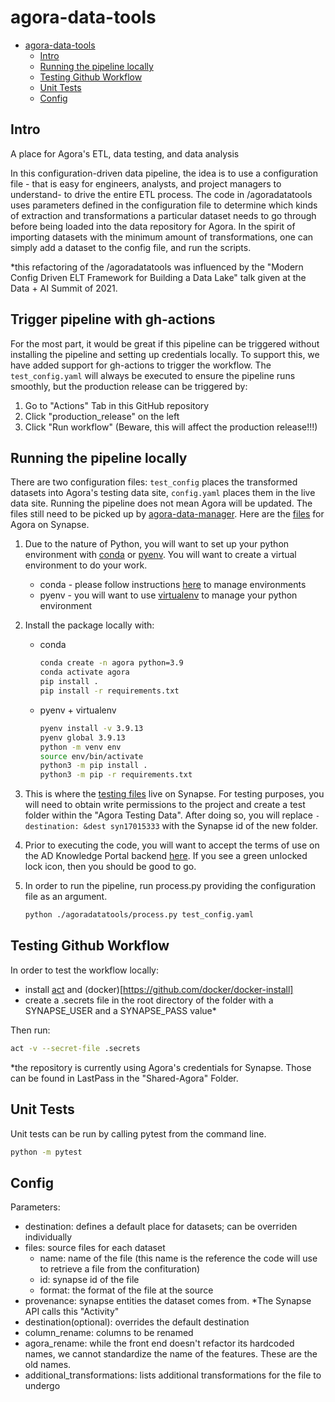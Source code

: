 # agora-data-tools

- [agora-data-tools](#agora-data-tools)
  - [Intro](#intro)
  - [Running the pipeline locally](#running-the-pipeline-locally)
  - [Testing Github Workflow](#testing-github-workflow)
  - [Unit Tests](#unit-tests)
  - [Config](#config)

## Intro
A place for Agora's ETL, data testing, and data analysis

In this configuration-driven data pipeline, the idea is to use a configuration file - that is easy for 
engineers, analysts, and project managers to understand- to drive the entire ETL process.  The code in /agoradatatools uses 
parameters defined in the configuration file to determine which kinds of extraction and transformations a particular 
dataset needs to go through before being loaded into the data repository for Agora.  In the spirit of importing datasets
with the minimum amount of transformations, one can simply add a dataset to the config file, and run the scripts. 

*this refactoring of the /agoradatatools was influenced by the "Modern Config Driven ELT Framework for Building a 
Data Lake" talk given at the Data + AI Summit of 2021.

## Trigger pipeline with gh-actions

For the most part, it would be great if this pipeline can be triggered without installing the pipeline and setting up credentials locally.  To support this, we have added support for gh-actions to trigger the workflow.  The `test_config.yaml` will always be executed to ensure the pipeline runs smoothly, but the production release can be triggered by:

1. Go to "Actions" Tab in this GitHub repository
1. Click "production_release" on the left
1. Click "Run workflow" (Beware, this will affect the production release!!!)

## Running the pipeline locally

There are two configuration files:  ```test_config``` places the transformed datasets into Agora's testing data site, 
```config.yaml``` places them in the live data site.  Running the pipeline does not mean Agora will be updated.  The files 
still need to be picked up by [agora-data-manager](https://github.com/Sage-Bionetworks/agora-data-manager/). Here are the [files](https://www.synapse.org/#!Synapse:syn11850457/files/) for Agora on Synapse.

1. Due to the nature of Python, you will want to set up your python environment with [conda](https://www.anaconda.com/products/distribution) or [pyenv](https://github.com/pyenv/pyenv).  You will want to create a virtual environment to do your work.
    * conda - please follow instructions [here](https://docs.conda.io/projects/conda/en/latest/user-guide/tasks/manage-environments.html) to manage environments
    * pyenv - you will want to use [virtualenv](https://virtualenv.pypa.io/en/latest/) to manage your python environment

1. Install the package locally with:

    * conda
      ```bash
      conda create -n agora python=3.9
      conda activate agora
      pip install .
      pip install -r requirements.txt
      ```
    * pyenv + virtualenv
      ```bash
      pyenv install -v 3.9.13
      pyenv global 3.9.13
      python -m venv env
      source env/bin/activate
      python3 -m pip install .
      python3 -m pip -r requirements.txt
      ```

1. This is where the [testing files](https://www.synapse.org/#!Synapse:syn17015333) live on Synapse.  For testing purposes, you will need to obtain write permissions to the project and create a test folder within the "Agora Testing Data".  After doing so, you will replace `- destination: &dest syn17015333` with the Synapse id of the new folder.

1. Prior to executing the code, you will want to accept the terms of use on the AD Knowledge Portal backend [here](https://www.synapse.org/#!Synapse:syn5550378).  If you see a green unlocked lock icon, then you should be good to go.

1. In order to run the pipeline, run process.py providing the configuration file as an argument.

    ```bash
    python ./agoradatatools/process.py test_config.yaml
    ```

## Testing Github Workflow
In order to test the workflow locally:
- install [act](https://github.com/nektos/act) and (docker)[https://github.com/docker/docker-install]
- create a .secrets file in the root directory of the folder with a SYNAPSE_USER and a SYNAPSE_PASS value*

Then run:
```bash
act -v --secret-file .secrets
```

*the repository is currently using Agora's credentials for Synapse.  Those can be found in LastPass in the "Shared-Agora" Folder.

## Unit Tests
Unit tests can be run by calling pytest from the command line.
```bash
python -m pytest
```

## Config
Parameters:
- destination: defines a default place for datasets; can be overriden individually
- files: source files for each dataset
    - name: name of the file (this name is the reference the code will use to retrieve a file from the confituration)
    - id: synapse id of the file
    - format: the format of the file at the source
- provenance: synapse entities the dataset comes from. *The Synapse API calls this "Activity"
- destination(optional): overrides the default destination
- column_rename: columns to be renamed
- agora_rename: while the front end doesn't refactor its hardcoded names, we cannot standardize the name of the features.
  These are the old names.
- additional_transformations: lists additional transformations for the file to undergo 